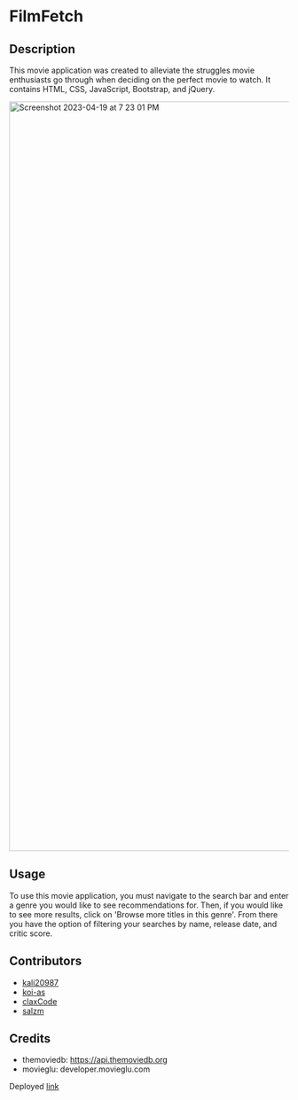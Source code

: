 # FilmFetch

## Description

This movie application was created to alleviate the struggles movie enthusiasts go through when deciding on the perfect movie to watch. It contains HTML, CSS, JavaScript, Bootstrap, and jQuery.


<img width="1353" alt="Screenshot 2023-04-19 at 7 23 01 PM" src="https://user-images.githubusercontent.com/128011155/233220303-5a8a55b5-973a-437f-90d1-cdb1c71110d7.png">

## Usage

To use this movie application, you must navigate to the search bar and enter a genre you would like to see recommendations for. Then, if you would like to see more results, click on 'Browse more titles in this genre'. From there you have the option of filtering your searches by name, release date, and critic score.

## Contributors

- [kali20987](https://github.com/kali20987)
- [koi-as](https://github.com/koi-as)
- [claxCode](https://github.com/claxCode)
- [salzm](https://github.com/salzm)
## Credits

- themoviedb: https://api.themoviedb.org
- movieglu: developer.movieglu.com

Deployed [link](https://claxcode.github.io/captain-planet/)
